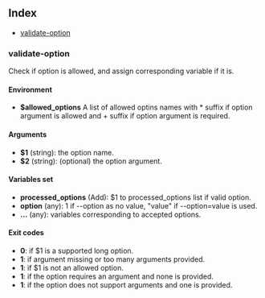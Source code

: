 ## Index

* [validate-option](#validate-option)

### validate-option

Check if option is allowed, and assign corresponding variable
if it is.

#### Environment

- **$allowed_options** A list of allowed optins names
with * suffix if option argument is allowed and + suffix if option
argument is required.

#### Arguments

* **$1** (string): the option name.
* **$2** (string): (optional) the option argument.

#### Variables set

* **processed_options** (Add): $1 to processed_options list if valid option.
* **option** (any): 1 if --option as no value, "value" if --option=value is used.
* **...** (any): variables corresponding to accepted options.

#### Exit codes

* **0**: if $1 is a supported long option.
* **1**: if argument missing or too many arguments provided.
* **1**: if $1 is not an allowed option.
* **1**: if the option requires an argument and none is provided.
* **1**: if the option does not support arguments and one is provided.

